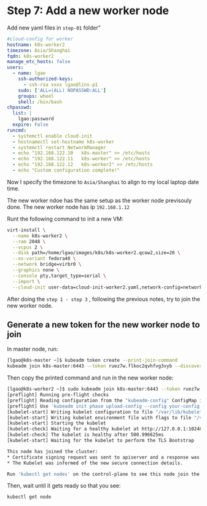 # Step 7: Add a new worker node

Add new yaml files in `step-01` folder"


```yaml
#cloud-config for worker
hostname: k8s-worker2
timezone: Asia/Shanghai
fqdn: k8s-worker2
manage_etc_hosts: false
users:
  - name: lgao
    ssh-authorized-keys:
      - ssh-rsa xxxx lgao@lins-p1
    sudo: ['ALL=(ALL) NOPASSWD:ALL']
    groups: wheel
    shell: /bin/bash
chpasswd:
  list: |
    lgao:password
  expire: False
runcmd:
  - systemctl enable cloud-init
  - hostnamectl set-hostname k8s-worker
  - systemctl restart NetworkManager
  - echo "192.168.122.10   k8s-master" >> /etc/hosts
  - echo "192.168.122.11   k8s-worker" >> /etc/hosts
  - echo "192.168.122.12   k8s-worker2" >> /etc/hosts
  - echo "Custom configuration complete!"
```

Now I specify the timezone to `Asia/Shanghai` to align to my local laptop date time.

The new worker ndoe has the same setup as the worker node previsouly done.
The new worker node has ip `192.168.1.12`

Runt the following command to init a new VM:
```bash
virt-install \
  --name k8s-worker2 \
  --ram 2048 \
  --vcpus 2 \
  --disk path=/home/lgao/images/k8s/k8s-worker2.qcow2,size=20 \
  --os-variant fedora40 \
  --network bridge=virbr0 \
  --graphics none \
  --console pty,target_type=serial \
  --import \
  --cloud-init user-data=cloud-init-worker2.yaml,network-config=network-config-worker2.yaml
```

After doing the `step 1 - step 3` , following the previous notes, try to join the new worker node.

## Generate a new token for the new worker node to join

In master node, run:

```bash
[lgao@k8s-master ~]$ kubeadm token create --print-join-command
kubeadm join k8s-master:6443 --token ruez7w.flkoc2qvhfvg3vyb --discovery-token-ca-cert-hash sha256:71d5cfdf7b1f0aff0e3ea5eb2f2d30980688b340eb7f01944c938e3500609173
```

Then copy the printed command and run in the new worker node:

```bash
[lgao@k8s-worker2 ~]$ sudo kubeadm join k8s-master:6443 --token ruez7w.flkoc2qvhfvg3vyb --discovery-token-ca-cert-hash sha256:71d5cfdf7b1f0aff0e3ea5eb2f2d30980688b340eb7f01944c938e3500609173
[preflight] Running pre-flight checks
[preflight] Reading configuration from the "kubeadm-config" ConfigMap in namespace "kube-system"...
[preflight] Use 'kubeadm init phase upload-config --config your-config.yaml' to re-upload it.
[kubelet-start] Writing kubelet configuration to file "/var/lib/kubelet/config.yaml"
[kubelet-start] Writing kubelet environment file with flags to file "/var/lib/kubelet/kubeadm-flags.env"
[kubelet-start] Starting the kubelet
[kubelet-check] Waiting for a healthy kubelet at http://127.0.0.1:10248/healthz. This can take up to 4m0s
[kubelet-check] The kubelet is healthy after 500.996625ms
[kubelet-start] Waiting for the kubelet to perform the TLS Bootstrap

This node has joined the cluster:
* Certificate signing request was sent to apiserver and a response was received.
* The Kubelet was informed of the new secure connection details.

Run 'kubectl get nodes' on the control-plane to see this node join the cluster.

```
Then, wait until it gets ready so that you see:

```bash
kubectl get node
```